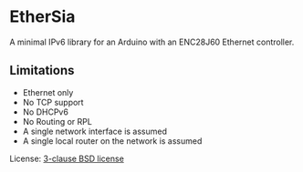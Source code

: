 EtherSia
========

A minimal IPv6 library for an Arduino with an ENC28J60 Ethernet controller.


Limitations
-----------
- Ethernet only
- No TCP support
- No DHCPv6
- No Routing or RPL
- A single network interface is assumed
- A single local router on the network is assumed



License: [3-clause BSD license]


[3-clause BSD license]:  https://opensource.org/licenses/BSD-3-Clause
